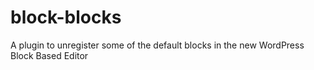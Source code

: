 # block-blocks
A plugin to unregister some of the default blocks in the new WordPress Block Based Editor
